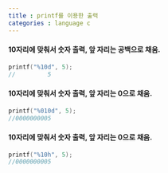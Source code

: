 ```yaml
---
title : printf를 이용한 출력
categories : language c
---
```



#### 10자리에 맞춰서 숫자 출력, 앞 자리는 공백으로 채움.

```c
printf("%10d", 5);
//         5
```


#### 10자리에 맞춰서 숫자 출력, 앞 자리는 0으로 채움.

```c
printf("%010d", 5);
//0000000005
```


#### 10자리에 맞춰서 숫자 출력, 앞 자리는 0으로 채움.

```c
printf("%10h", 5);
//0000000005
```




